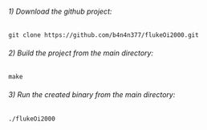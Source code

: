 ###### 1) Download the github project: 
```git clone https://github.com/b4n4n377/flukeOi2000.git```

###### 2) Build the project from the main directory: 
```make```

###### 3) Run the created binary from the main directory: 
```./flukeOi2000```
